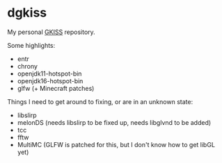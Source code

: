 # dgkiss

My personal [GKISS](https://github.com/gkisslinux/grepo) repository.

Some highlights:

- entr
- chrony
- openjdk11-hotspot-bin
- openjdk16-hotspot-bin
- glfw (+ Minecraft patches)

Things I need to get around to fixing, or are in an unknown state:

- libslirp
- melonDS (needs libslirp to be fixed up, needs libglvnd to be added)
- tcc
- fftw
- MultiMC (GLFW is patched for this, but I don't know how to get libGL yet)
